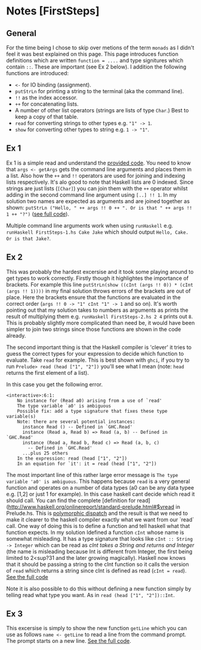 # Notes [FirstSteps]

## General

For the time being I chose to skip over metions of the term `monads` as I didn't feel it was best explained on this page. This page introduces function definitions which are written `function = ....` and type signitures which contain `::`. These are important (see Ex 2 below). I addition the following functions are introduced:

+ `<-` for IO binding (assignment).
+ `putStrLn` for printing a string to the terminal (aka the command line).
+ `!!` as the index accessor.
+ `++` for concatenating lists.
+ A number of other list operators (strings are lists of type `Char`.) Best to keep a copy of that table.
+ `read` for converting strings to other types e.g. `"1" -> 1`.
+ `show` for converting other types to string e.g. `1 -> "1"`.

## Ex 1

Ex 1 is a simple read and understand the [provided code](). You need to know that `args <- getArgs` gets the command line arguments and places them in a list. Also how the `++` and `!!` operators are used for joining and indexing lists respectively. It's alo good to note that Haskell lists are 0 indexed. Since strings are just lists (`[Char]`) you can join them with the `++` operator whilst adding in the second command line argument using `[..] !! 1`. In my solution two names are expected as arguments and are joined together as shown: `putStrLn ("Hello, " ++ args !! 0 ++ ". Or is that " ++ args !! 1 ++ "?")` ([see full code](https://github.com/jake5991/48hScheme/blob/master/FirstSteps/FirstSteps-1.hs)).

Multiple command line arguments work when using `runHaskell` e.g. `runHaskell FirstSteps-1.hs Cake Jake` which should output `Hello, Cake. Or is that Jake?`.

## Ex 2

This was probably the hardest excersise and it took some playing around to get types to work correctly. Firstly though it highlightes the importance of brackets. For example this line `putStrLn(show ((cInt (args !! 0)) * (cInt (args !! 1))))` in my final solution throws errors of the brackets are out of place. Here the brackets ensure that the functions are evaluated in the correct order (`args !! 0 -> "1" cInt "1" -> 1` and so on). It's worth pointing out that my solution takes to numbers as arguments as prints the result of multiplying them e.g. `runHaskell FirstSteps-2.hs 2 4` prints out `8`. This is probably slightly more complicated than need be, it would have been simpler to join two strings since those functions are shown in the code already.

The second important thing is that the Haskell compiler is 'clever' it tries to guess the correct types for your expression to decide which function to evaluate. Take `read` for example. This is best shown with `ghci`, if you try to run `Prelude> read (head ["1", "2"])` you'll see what I mean (note: `head` returns the first element of a list).

In this case you get the following error.
```
<interactive>:6:1:
    No instance for (Read a0) arising from a use of `read'
    The type variable `a0' is ambiguous
    Possible fix: add a type signature that fixes these type variable(s)
    Note: there are several potential instances:
      instance Read () -- Defined in `GHC.Read'
      instance (Read a, Read b) => Read (a, b) -- Defined in `GHC.Read'
      instance (Read a, Read b, Read c) => Read (a, b, c)
        -- Defined in `GHC.Read'
      ...plus 25 others
    In the expression: read (head ["1", "2"])
    In an equation for `it': it = read (head ["1", "2"])
```

The most important line of this rather large error message is `The type variable 'a0' is ambiguous`. This happens because `read` is a very general function and operates on a number of data types (a0 can be any data typee e.g. [1,2] or just 1 for example). In this case haskell cant decide which read it should call. You can find the complete [definition for read](http://www.haskell.org/onlinereport/standard-prelude.html#$vread in Prelude.hs. This is [polymorphic dispatch](http://en.wikipedia.org/wiki/Polymorphism_(computer_science)) and the result is that we need to make it clearer to the haskell compiler exactly what we want from our `read` call. One way of doing this is to define a function and tell haskell what that function expects. In my solution Idefined a function `cInt` whose name is somewhat misleading. It has a type signature that looks like `cInt :: String -> Integer` which can be read as _cInt takes a String and returns and Integer_ (the name is misleading because Int is different from Integer, the first being limited to 2<sup?31</sup> and the later growing magically). Haskell now knows that it should be passing a string to the cInt function so it calls the version of `read` which returns a string since cInt is defined as read (`cInt = read`). [See the full code](https://github.com/jake5991/48hScheme/blob/master/FirstSteps/FirstSteps-2.hs)

Note it is also possible to do this without defining a new function simply by telling read what type you want. As in `read (head ["1", "2"])::Int`.

## Ex 3

This excersise is simply to show the new function `getLine` which you can use as follows `name <- getLine` to read a line from the command prompt. The prompt starts on a new line. [See the full code](https://github.com/jake5991/48hScheme/blob/master/FirstSteps/FirstSteps-3.hs).
